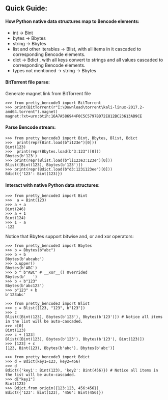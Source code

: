 ## Quick Guide:

#### How Python native data structures map to Bencode elements:
* int -> Bint
* bytes -> Bbytes
* string -> Bbytes
* list and other iterables -> Blist, with all items in it cascaded to corresponding Bencode elements.
* dict -> Bdict , with all keys convert to strings and all values cascaded to corresponding Bencode elements.
* types not mentioned -> string -> Bbytes

#### BitTorrent file parse:

Generate magnet link from BitTorrent file

```
>>> from pretty_bencode3 import BitTorrent
>>> print(BitTorrent(r"I:\Download\torrent\kali-linux-2017.2-amd64.torrent").magnet)
magnet:?xt=urn:btih:16A7A586944F0C5C5797BD72E812BC23613AD9CE

```

#### Parse Bencode stream:

```
>>> from pretty_bencode3 import Bint, Bbytes, Blist, Bdict
>>>  print(repr(Bint.load(b"i123e")[0]))
Bint(123)
>>>  print(repr(Bbytes.load(b"3:123")[0]))
Bbytes(b'123')
>>> print(repr(Blist.load(b"li123e3:123e")[0]))
Blist([Bint(123), Bbytes(b'123')])
>>> print(repr(Bdict.load(b"d3:123i123ee")[0]))
Bdict({'123': Bint(123)})

```

#### Interact with native Python data structures:

```
>>> from pretty_bencode3 import Bint
>>>  a = Bint(123)
>>> a + a
Bint(246)
>>> a + 1
Bint(124)
>>> 1 - a
-122

```

Notice that Bbytes support bitwise and, or and xor operators:

```
>>> from pretty_bencode3 import Bbytes
>>> b = Bbytes(b"abc")
>>> b + b
Bbytes(b'abcabc')
>>> b.upper()
Bbytes(b'ABC')
>>> b ^ b"ABC" # __xor__() Overrided
Bbytes(b'   ')
>>> b + b"123"
Bbytes(b'abc123')
>>> b"123" + b
b'123abc'

```

```
>>> from pretty_bencode3 import Blist
>>> c = Blist([123, "123", b"123"]) 
>>> c
Blist([Bint(123), Bbytes(b'123'), Bbytes(b'123')]) # Notice all items in the list will be auto-cascaded.
>>> c[0]
Bint(123)
>>> c + [123]
Blist([Bint(123), Bbytes(b'123'), Bbytes(b'123'), Bint(123)])
>>> [123] + c
[123, Bint(123), Bbytes(b'abc'), Bbytes(b'abc')]
```

```
>>> from pretty_bencode3 import Bdict
>>> d = Bdict(key1=123, key2=456)
>>> d
Bdict({'key1': Bint(123), 'key2': Bint(456)}) # Notice all items in the list will be auto-cascaded.
>>> d["key1"]
Bint(123)
>>> Bdict.from_origin({123:123, 456:456})
Bdict({'123': Bint(123), '456': Bint(456)})

```